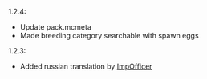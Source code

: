 1.2.4:
- Update pack.mcmeta
- Made breeding category searchable with spawn eggs

1.2.3:
- Added russian translation by [ImpOfficer](https://github.com/ImpOfficer)